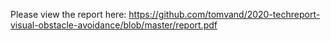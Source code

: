 Please view the report here:
https://github.com/tomvand/2020-techreport-visual-obstacle-avoidance/blob/master/report.pdf
